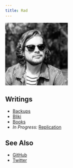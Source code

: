 ```yaml
---
title: Rad
---
```


<img src="pic.jpg" width="200">

## Writings

- [Backups](backups)
- [Bliki](bliki)
- [Books](books)
- <em>In Progress:</em> [Replication](replication)

## See Also

- [GitHub](https://github.com/rads)
- [Twitter](https://twitter.com/radfordsmith)

